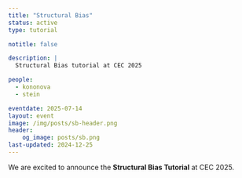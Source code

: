 ```yaml
---
title: "Structural Bias"
status: active
type: tutorial

notitle: false

description: |
  Structural Bias tutorial at CEC 2025

people:
  - kononova
  - stein

eventdate: 2025-07-14
layout: event
image: /img/posts/sb-header.png
header:
    og_image: posts/sb.png
last-updated: 2024-12-25
---
```


We are excited to announce the **Structural Bias Tutorial** at CEC 2025.


<!-- ### Previous Editions

- (GECCO 2024)[https://aaboh.nl/2024/] -->

